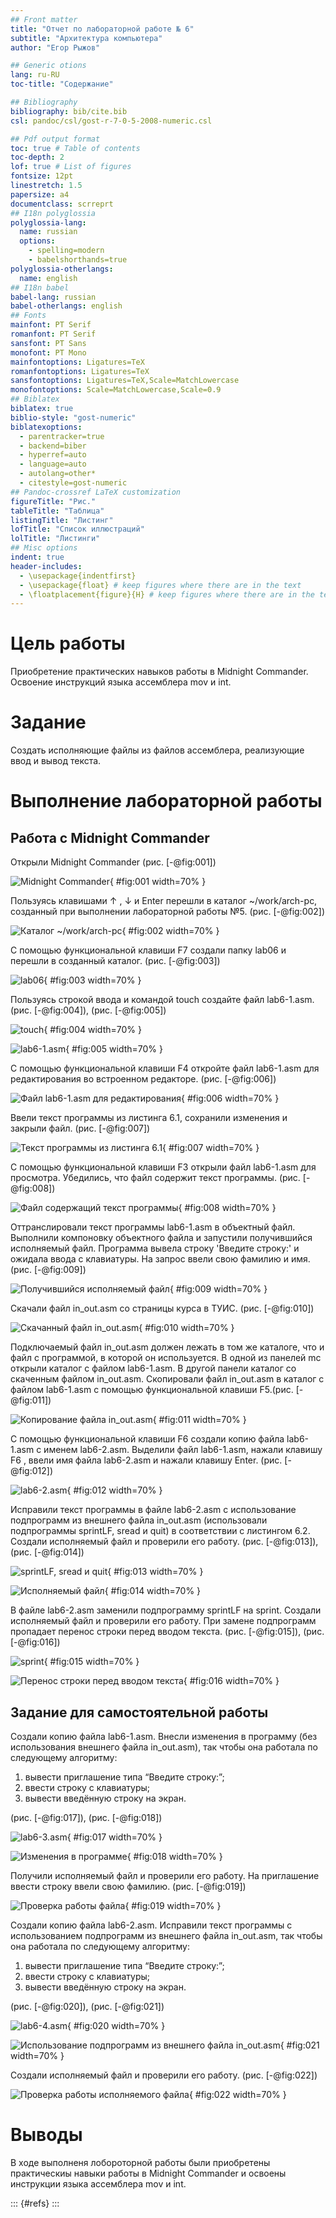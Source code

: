 ```yaml
---
## Front matter
title: "Отчет по лабораторной работе № 6"
subtitle: "Архитектура компьютера"
author: "Егор Рыжов"

## Generic otions
lang: ru-RU
toc-title: "Содержание"

## Bibliography
bibliography: bib/cite.bib
csl: pandoc/csl/gost-r-7-0-5-2008-numeric.csl

## Pdf output format
toc: true # Table of contents
toc-depth: 2
lof: true # List of figures
fontsize: 12pt
linestretch: 1.5
papersize: a4
documentclass: scrreprt
## I18n polyglossia
polyglossia-lang:
  name: russian
  options:
	- spelling=modern
	- babelshorthands=true
polyglossia-otherlangs:
  name: english
## I18n babel
babel-lang: russian
babel-otherlangs: english
## Fonts
mainfont: PT Serif
romanfont: PT Serif
sansfont: PT Sans
monofont: PT Mono
mainfontoptions: Ligatures=TeX
romanfontoptions: Ligatures=TeX
sansfontoptions: Ligatures=TeX,Scale=MatchLowercase
monofontoptions: Scale=MatchLowercase,Scale=0.9
## Biblatex
biblatex: true
biblio-style: "gost-numeric"
biblatexoptions:
  - parentracker=true
  - backend=biber
  - hyperref=auto
  - language=auto
  - autolang=other*
  - citestyle=gost-numeric
## Pandoc-crossref LaTeX customization
figureTitle: "Рис."
tableTitle: "Таблица"
listingTitle: "Листинг"
lofTitle: "Список иллюстраций"
lolTitle: "Листинги"
## Misc options
indent: true
header-includes:
  - \usepackage{indentfirst}
  - \usepackage{float} # keep figures where there are in the text
  - \floatplacement{figure}{H} # keep figures where there are in the text
---
```


# Цель работы

Приобретение практических навыков работы в Midnight Commander.
Освоение инструкций языка ассемблера mov и int.

# Задание

Создать исполняющие файлы из файлов ассемблера, реализующие ввод и вывод текста.

# Выполнение лабораторной работы

## Работа с Midnight Commander

Открыли Midnight Commander (рис. [-@fig:001])

![Midnight Commander](image/1.png){ #fig:001 width=70% }

Пользуясь клавишами ↑ , ↓ и Enter перешли в каталог ~/work/arch-pc,
 созданный при выполнении лабораторной работы №5. (рис. [-@fig:002])
 
![Каталог ~/work/arch-pc](image/2.png){ #fig:002 width=70% }
 
С помощью функциональной клавиши F7 создали папку lab06
и перешли в созданный каталог. (рис. [-@fig:003])
 
![lab06](image/3.png){ #fig:003 width=70% }
 
 Пользуясь строкой ввода и командой touch создайте файл lab6-1.asm. (рис. [-@fig:004]), (рис. [-@fig:005])
 
![touch](image/4.png){ #fig:004 width=70% }

![lab6-1.asm](image/5.png){ #fig:005 width=70% }
 
С помощью функциональной клавиши F4 откройте файл lab6-1.asm для
редактирования во встроенном редакторе. (рис. [-@fig:006])
 
![Файл lab6-1.asm для редактирования](image/6.png){ #fig:006 width=70% }

Ввели текст программы из листинга 6.1,
сохранили изменения и закрыли файл. (рис. [-@fig:007])

![Текст программы из листинга 6.1](image/7.png){ #fig:007 width=70% }

С помощью функциональной клавиши F3 открыли файл lab6-1.asm для
просмотра. Убедились, что файл содержит текст программы. (рис. [-@fig:008])

![Файл содержащий текст программы](image/8.png){ #fig:008 width=70% }

Оттранслировали текст программы lab6-1.asm в объектный файл. 
Выполнили компоновку объектного файла и запустили получившийся 
исполняемый файл. Программа вывела строку 'Введите строку:' и ожидала ввода с
клавиатуры. На запрос ввели свою фамилию и имя. (рис. [-@fig:009])

![Получившийся исполняемый файл](image/9.png){ #fig:009 width=70% }

Скачали файл in_out.asm со страницы курса в ТУИС. (рис. [-@fig:010])

![Скачанный файл in_out.asm](image/10.png){ #fig:010 width=70% }

Подключаемый файл in_out.asm должен лежать в том же каталоге, что и
файл с программой, в которой он используется.
В одной из панелей mc открыли каталог с файлом lab6-1.asm. В другой панели
каталог со скаченным файлом in_out.asm. 
Скопировали файл in_out.asm в каталог с файлом lab6-1.asm
с помощью функциональной клавиши F5.(рис. [-@fig:011]) 

![Копирование файла in_out.asm](image/11.png){ #fig:011 width=70% }

С помощью функциональной клавиши F6 создали копию файла lab6-
1.asm с именем lab6-2.asm. Выделили файл lab6-1.asm, нажали клавишу
F6 , ввели имя файла lab6-2.asm и нажали клавишу Enter. (рис. [-@fig:012])

![lab6-2.asm](image/12.png){ #fig:012 width=70% }

Исправили текст программы в файле lab6-2.asm с использование подпрограмм 
из внешнего файла in_out.asm (использовали подпрограммы
sprintLF, sread и quit) в соответствии с листингом 6.2. 
Создали исполняемый файл и проверили его работу. (рис. [-@fig:013]), (рис. [-@fig:014])

![sprintLF, sread и quit](image/13.png){ #fig:013 width=70% }

![Исполняемый файл](image/14.png){ #fig:014 width=70% }

В файле lab6-2.asm заменили подпрограмму sprintLF на sprint. 
Создали исполняемый файл и проверили его работу. При замене 
подпрограмм пропадает перенос строки перед вводом текста. (рис. [-@fig:015]), (рис. [-@fig:016])

![sprint](image/15.png){ #fig:015 width=70% }

![Перенос строки перед вводом текста](image/16.png){ #fig:016 width=70% }

## Задание для самостоятельной работы

Создали копию файла lab6-1.asm. Внесли изменения в программу (без
использования внешнего файла in_out.asm), так чтобы она работала по
следующему алгоритму:
1. вывести приглашение типа “Введите строку:”;
2. ввести строку с клавиатуры;
3. вывести введённую строку на экран.

(рис. [-@fig:017]), (рис. [-@fig:018])

![lab6-3.asm](image/17.png){ #fig:017 width=70% }

![Изменения в программе](image/18.png){ #fig:018 width=70% }

Получили исполняемый файл и проверили его работу. На приглашение
ввести строку ввели свою фамилию. (рис. [-@fig:019])

![Проверка работы файла](image/19.png){ #fig:019 width=70% }

Создали копию файла lab6-2.asm. Исправили текст программы 
с использованием подпрограмм из внешнего файла in_out.asm, 
так чтобы она работала по следующему алгоритму:
1. вывести приглашение типа “Введите строку:”;
2. ввести строку с клавиатуры;
3. вывести введённую строку на экран.

(рис. [-@fig:020]), (рис. [-@fig:021])

![lab6-4.asm](image/20.png){ #fig:020 width=70% }

![Использование подпрограмм из внешнего файла in_out.asm](image/21.png){ #fig:021 width=70% }

Создали исполняемый файл и проверили его работу. (рис. [-@fig:022])

![Проверка работы исполняемого файла](image/22.png){ #fig:022 width=70% }


# Выводы

В ходе выполненя лобороторной работы были приобретены практическиы навыки работы в Midnight Commander и
освоены инструкции языка ассемблера mov и int.


::: {#refs}
:::
